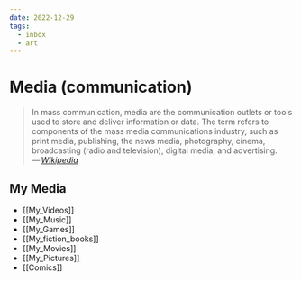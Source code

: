 ```yaml
---
date: 2022-12-29
tags:
  - inbox
  - art
---
```


# Media (communication)

> In mass communication, media are the communication outlets or tools used to
> store and deliver information or data. The term refers to components of the
> mass media communications industry, such as print media, publishing, the news
> media, photography, cinema, broadcasting (radio and television), digital
> media, and advertising.\
> — <cite>[Wikipedia](https://en.wikipedia.org/wiki/Media_\(communication\))</cite>

## My Media

- [[My_Videos]]
- [[My_Music]]
- [[My_Games]]
- [[My_fiction_books]]
- [[My_Movies]]
- [[My_Pictures]]
- [[Comics]]
